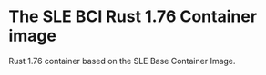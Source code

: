 # The SLE BCI Rust 1.76 Container image

Rust 1.76 container based on the SLE Base Container Image.
